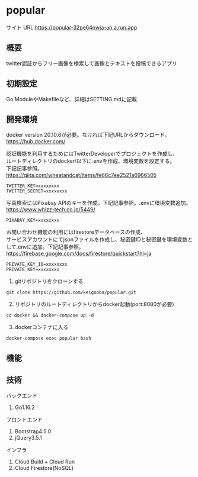 # popular

サイト URL:https://popular-32pe64nwja-an.a.run.app

## 概要

twitter認証からフリー画像を検索して画像とテキストを投稿できるアプリ

## 初期設定

<p>Go ModuleやMakefileなど、詳細はSETTING.mdに記載</p>

## 開発環境
docker version 20.10.6が必要。なければ下記URLからダウンロード。  
https://hub.docker.com/

認証機能を利用するためにはTwitterDeveloperでプロジェクトを作成し、  
ルートディレクトリのdocker/以下に.envを作成、環境変数を設定する。  
下記記事参照。  
https://qiita.com/wheatandcat/items/fe66c7ee2521a6966505  

```
TWITTER_KEY=xxxxxxxx
TWITTER_SECRET=xxxxxxxx
```

写真検索にはPixabay APIのキーを作成。下記記事参照。.envに環境変数追加。  
https://www.whizz-tech.co.jp/5449/  

```
PIXABAY_KEY=xxxxxxxx
```

お問い合わせ機能の利用にはfirestoreデータベースの作成、  
サービスアカウントにてjsonファイルを作成し、秘密鍵IDと秘密鍵を環境変数として.envに追加。下記記事参照。  
https://firebase.google.com/docs/firestore/quickstart?hl=ja  

```
PRIVATE_KEY_ID=xxxxxxxx
PRIVATE_KEY=xxxxxxxx
```

1. gitリポジトリをクローンする
```
git clone https://github.com/keigooba/popular.git
```
2. リポジトリのルートディレクトリからdocker起動(port:8080が必要)
```
cd docker && docker-compose up -d
```
3. dockerコンテナに入る
```
docker-compose exec popular bash
```

## 機能

## 技術

バックエンド
1. Go1.16.2

フロントエンド
1. Bootstrap4.5.0
2. jQuery3.5.1

インフラ
1. Cloud Build + Cloud Run
2. Cloud Firestore(NoSQL)
